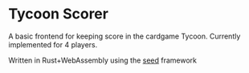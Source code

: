 # Tycoon Scorer

A basic frontend for keeping score in the cardgame Tycoon. Currently implemented for 4 players.

Written in Rust+WebAssembly using the [seed](https://github.com/seed-rs/Seed) framework



